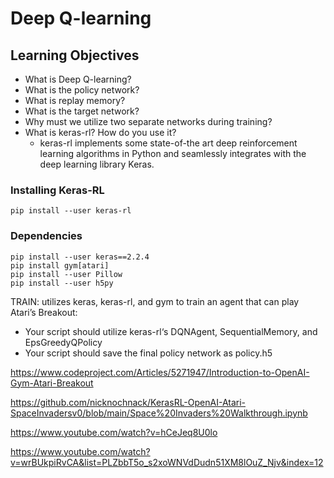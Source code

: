 # **Deep Q-learning**

## **Learning Objectives**

* What is Deep Q-learning?
* What is the policy network?
* What is replay memory?
* What is the target network?
* Why must we utilize two separate networks during training?
* What is keras-rl? How do you use it?
	* keras-rl implements some state-of-the art deep reinforcement learning algorithms in Python and seamlessly integrates with the deep learning library Keras.

### **Installing Keras-RL**

```
pip install --user keras-rl
```

### **Dependencies**
```
pip install --user keras==2.2.4
pip install gym[atari]
pip install --user Pillow
pip install --user h5py
```

TRAIN: utilizes keras, keras-rl, and gym to train an agent that can play Atari’s Breakout:

* Your script should utilize keras-rl‘s DQNAgent, SequentialMemory, and EpsGreedyQPolicy
* Your script should save the final policy network as policy.h5


https://www.codeproject.com/Articles/5271947/Introduction-to-OpenAI-Gym-Atari-Breakout

https://github.com/nicknochnack/KerasRL-OpenAI-Atari-SpaceInvadersv0/blob/main/Space%20Invaders%20Walkthrough.ipynb

https://www.youtube.com/watch?v=hCeJeq8U0lo

https://www.youtube.com/watch?v=wrBUkpiRvCA&list=PLZbbT5o_s2xoWNVdDudn51XM8lOuZ_Njv&index=12